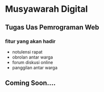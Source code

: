 ﻿# Musyawarah Digital
## Tugas Uas Pemrograman Web
### fitur yang akan hadir
- notulensi rapat 
- obrolan antar warga 
- forum diskusi online
- panggilan antar warga 
## Coming Soon....
